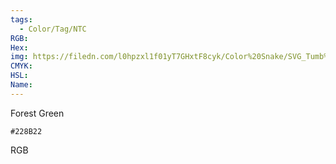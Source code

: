 ```yaml
---
tags:
  - Color/Tag/NTC
RGB:
Hex:
img: https://filedn.com/l0hpzxl1f01yT7GHxtF8cyk/Color%20Snake/SVG_Tumb%20Mass%20No%20Name/228B22.svg
CMYK:
HSL:
Name:
---
```

Forest Green
```palette
#228B22
```
RGB
